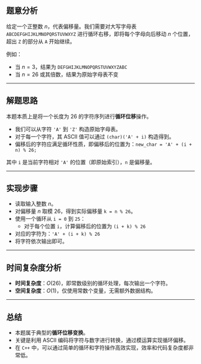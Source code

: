 
## 题意分析

给定一个正整数 $n$，代表偏移量。我们需要对大写字母表 `ABCDEFGHIJKLMNOPQRSTUVWXYZ` 进行循环右移，即将每个字母向后移动 $n$ 个位置，超出 `Z` 的部分从 `A` 开始继续。

例如：
- 当 $n = 3$，结果为 `DEFGHIJKLMNOPQRSTUVWXYZABC`
- 当 $n = 26$ 或其倍数，结果为原始字母表不变

---

## 解题思路

本题本质上是将一个长度为 $26$ 的字符序列进行**循环位移**操作。

- 我们可以从字符 `'A'` 到 `'Z'` 构造原始字母表。
- 对于每一个字符，其 ASCII 值可以通过 `(char)('A' + i)` 构造得到。
- 偏移后的字符应满足循环性质，即偏移后的位置为：`new_char = 'A' + (i + n) % 26;`

其中 `i` 是当前字符相对 `'A'` 的位置（即原始索引），`n` 是偏移量。

---

## 实现步骤

- 读取输入整数 $n$。
- 对偏移量 $n$ 取模 26，得到实际偏移量 `k = n % 26`。
- 使用一个循环从 `i = 0` 到 `25`：
    - 对于每个位置 `i`，计算偏移后的位置为 `(i + k) % 26`
- 对应的字符为：`'A' + (i + k) % 26`
- 将字符依次输出即可。


---

## 时间复杂度分析

- **时间复杂度**：$O(26)$，即常数级别的循环处理，每次输出一个字符。
- **空间复杂度**：$O(1)$，仅使用常数个变量，无需额外数据结构。

---

## 总结

- 本题属于典型的**循环位移变换**。
- 关键是利用 ASCII 编码将字符与数字进行转换，通过模运算实现循环偏移。
- 在 `C++` 中，可以通过简单的循环和字符操作高效实现，效率和代码复杂度都非常低。
